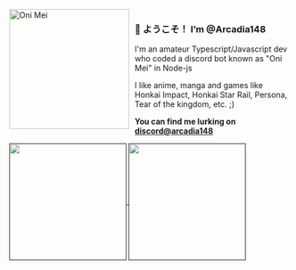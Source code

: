 <img width="215" height="215" align="left" style="float: left; margin: 0 10px 0 0;" alt="Oni Mei" src="https://cdn.discordapp.com/avatars/572386055928414208/e0b1a6e2af411acde9d9bb1477f2c6f1.png?size=2048"> 

### 👋 ようこそ！ I’m @Arcadia148

I'm an amateur Typescript/Javascript dev who coded a discord bot known as "Oni Mei" in Node-js

I like anime, manga and games like Honkai Impact, Honkai Star Rail, Persona, Tear of the kingdom, etc. ;)

**You can find me lurking on [discord@arcadia148](https://discord.com/)**

<a href="">
  <img height=210 align="center" src="https://raw.githubusercontent.com/Arcadia148/mdAssets/a77212bc96ae7e3fc7fe837cba4a8a3ccb79655f/profileAssets/overview.svg#gh-dark-mode-only" />
</a>
<a href="">
  <img height=210 align="center" src="https://raw.githubusercontent.com/Arcadia148/mdAssets/3fb6a4df06056e2c9271bf35164710c77cdbcf35/profileAssets/languages.svg#gh-dark-mode-only" />
</a>


<!---
Arcadia148/Arcadia148 is a ✨ special ✨ repository because its `README.md` (this file) appears on your GitHub profile.
You can click the Preview link to take a look at your changes.
--->
